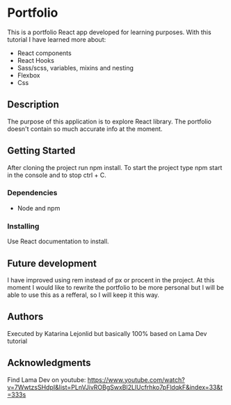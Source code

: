 # Portfolio

This is a  portfolio React app developed for learning purposes. With this tutorial I have learned more about:
- React components
- React Hooks
- Sass/scss, variables, mixins and nesting
- Flexbox
- Css 

## Description

The purpose of this application is to explore React library. The portfolio doesn't contain so much accurate info at the moment.

## Getting Started

After cloning the project run npm install. To start the project type npm start in the console and to stop ctrl + C. 

### Dependencies

* Node and npm

### Installing

Use React documentation to install.

## Future development
I have improved using rem instead of px or procent in the project. At this moment I would like to rewrite the portfolio to be more personal but I will be able to use this as a refferal, so I will keep it this way.

## Authors

Executed by Katarina Lejonlid but basically 100% based on Lama Dev tutorial

## Acknowledgments

Find Lama Dev on youtube: https://www.youtube.com/watch?v=7WwtzsSHdpI&list=PLnVJivROBgSwxBl2LlUcfrhko7pFldqkF&index=33&t=333s
